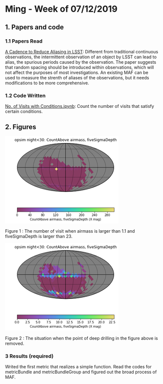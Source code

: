 # Ming - Week of 07/12/2019

## 1. Papers and code

### 1.1 Papers Read

[A Cadence to Reduce Aliasing in LSST](https://docushare.lsstcorp.org/docushare/dsweb/Get/Document-30582/bell_antialiasing_wfd.pdf): 
Different from traditional continuous observations, the intermittent observation of an object by LSST can lead to alias, 
the spurious periods caused by the observation. The paper suggests that random spacing should be introduced within observations, 
which will not affect the purposes of most investigations. An existing MAF can be used to measure the strenth of aliases of 
the observations, but it needs modifications to be more comprehensive.

### 1.2 Code Written

[No. of Visits with Conditions.ipynb](https://github.com/lmptc/MAF/blob/master/No.%20of%20Visits%20with%20Conditions.ipynb): 
Count the number of visits that satisfy certain conditions. 

## 2. Figures

![](https://github.com/lmptc/WeeklyReport/blob/master/Images/0712_1.png?raw=true)

Figure 1 : The number of visit when airmass is larger than 1.1 and fiveSigmaDepth is larger than 23.


![](https://github.com/lmptc/WeeklyReport/blob/master/Images/0712_2.png?raw=true)

Figure 2 : The situation when the point of deep drilling in the figure above is removed. 


### 3 Results (required)

Writed the first metric that realizes a simple function. Read the codes for metricBundle and metricBundleGroup and figured out 
the broad process of MAF.
